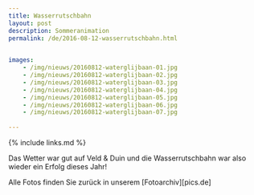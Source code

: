 ```yaml
---
title: Wasserrutschbahn
layout: post
description: Sommeranimation
permalink: /de/2016-08-12-wasserrutschbahn.html

    
images: 
    - /img/nieuws/20160812-waterglijbaan-01.jpg
    - /img/nieuws/20160812-waterglijbaan-02.jpg
    - /img/nieuws/20160812-waterglijbaan-03.jpg
    - /img/nieuws/20160812-waterglijbaan-04.jpg
    - /img/nieuws/20160812-waterglijbaan-05.jpg
    - /img/nieuws/20160812-waterglijbaan-06.jpg
    - /img/nieuws/20160812-waterglijbaan-07.jpg
    
---
```


{% include links.md %}

Das Wetter war gut auf Veld & Duin und die Wasserrutschbahn war also wieder ein Erfolg dieses Jahr!

Alle Fotos finden Sie zurück in unserem [Fotoarchiv][pics.de]

